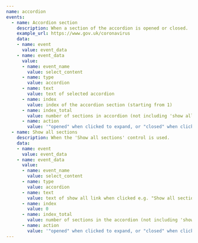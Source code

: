 ```yaml
---
name: accordion
events:
  - name: Accordion section
    description: When a section of the accordion is opened or closed.
    example_url: https://www.gov.uk/coronavirus
    data:
    - name: event
      value: event_data
    - name: event_data
      value:
      - name: event_name
        value: select_content
      - name: type
        value: accordion
      - name: text
        value: text of selected accordion
      - name: index
        value: index of the accordion section (starting from 1)
      - name: index_total
        value: number of sections in accordion (not including 'show all')
      - name: action
        value: '"opened" when clicked to expand, or "closed" when clicked to collapse'
  - name: Show all sections
    description: When the 'Show all sections' control is used.
    data:
    - name: event
      value: event_data
    - name: event_data
      value:
      - name: event_name
        value: select_content
      - name: type
        value: accordion
      - name: text
        value: text of show all link when clicked e.g. "Show all sections"
      - name: index
        value: 0
      - name: index_total
        value: number of sections in the accordion (not including 'show all')
      - name: action
        value: '"opened" when clicked to expand, or "closed" when clicked to collapse'
---
```

